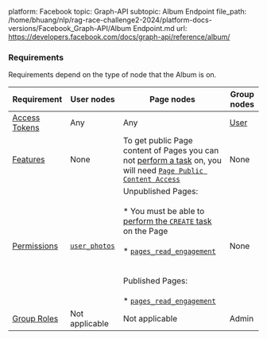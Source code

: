 platform: Facebook
topic: Graph-API
subtopic: Album Endpoint
file_path: /home/bhuang/nlp/rag-race-challenge2-2024/platform-docs-versions/Facebook_Graph-API/Album Endpoint.md
url: https://developers.facebook.com/docs/graph-api/reference/album/


### Requirements

Requirements depend on the type of node that the Album is on.

| Requirement | User nodes | Page nodes | Group nodes |
| --- | --- | --- | --- |
| [Access Tokens](https://developers.facebook.com/docs/facebook-login/access-tokens) | Any | Any | [User](https://developers.facebook.com/docs/facebook-login/access-tokens#usertokens) |
| [Features](https://developers.facebook.com/docs/apps/review/feature) | None | To get public Page content of Pages you can not [perform a task](https://developers.facebook.com/docs/pages/overview#tasks) on, you will need [`Page Public Content Access`](https://developers.facebook.com/docs/apps/review/feature#reference-PAGES_ACCESS) | None |
| [Permissions](https://developers.facebook.com/docs/apps/review/login-permissions) | [`user_photos`](https://developers.facebook.com/docs/apps/review/login-permissions#user-photos) | Unpublished Pages:<br><br>* You must be able to [perform the `CREATE` task](https://developers.facebook.com/docs/pages/overview#tasks) on the Page<br>    <br>* [`pages_read_engagement`](https://developers.facebook.com/docs/pages/overview#tasks)<br>    <br><br>Published Pages:<br><br>* [`pages_read_engagement`](https://developers.facebook.com/docs/pages/overview#tasks) | None |
| [Group Roles](https://www.facebook.com/help/1686671141596230?helpref=about_content) | Not applicable | Not applicable | Admin |